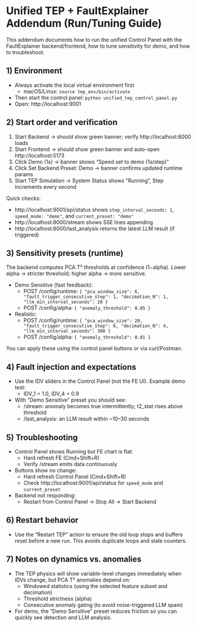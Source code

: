 # Unified TEP + FaultExplainer Addendum (Run/Tuning Guide)

This addendum documents how to run the unified Control Panel with the FaultExplainer backend/frontend, how to tune sensitivity for demo, and how to troubleshoot.

## 1) Environment

- Always activate the local virtual environment first
  - macOS/Linux: `source tep_env/bin/activate`
- Then start the control panel: `python unified_tep_control_panel.py`
- Open: http://localhost:9001

## 2) Start order and verification

1. Start Backend → should show green banner; verify http://localhost:8000 loads
2. Start Frontend → should show green banner and auto-open http://localhost:5173
3. Click Demo (1s) → banner shows “Speed set to demo (1s/step)”
4. Click Set Backend Preset: Demo → banner confirms updated runtime params
5. Start TEP Simulation → System Status shows “Running”, Step increments every second

Quick checks:
- http://localhost:9001/api/status shows `step_interval_seconds: 1`, `speed_mode: "demo"`, and `current_preset: "demo"`
- http://localhost:8000/stream shows SSE lines appending
- http://localhost:8000/last_analysis returns the latest LLM result (if triggered)

## 3) Sensitivity presets (runtime)

The backend computes PCA T² thresholds at confidence (1−alpha). Lower alpha → stricter threshold; higher alpha → more sensitive.

- Demo Sensitive (fast feedback):
  - POST /config/runtime: `{ "pca_window_size": 6, "fault_trigger_consecutive_step": 1, "decimation_N": 1, "llm_min_interval_seconds": 20 }`
  - POST /config/alpha: `{ "anomaly_threshold": 0.05 }`
- Realistic:
  - POST /config/runtime: `{ "pca_window_size": 20, "fault_trigger_consecutive_step": 6, "decimation_N": 4, "llm_min_interval_seconds": 300 }`
  - POST /config/alpha: `{ "anomaly_threshold": 0.01 }`

You can apply these using the control panel buttons or via curl/Postman.

## 4) Fault injection and expectations

- Use the IDV sliders in the Control Panel (not the FE UI). Example demo test:
  - IDV_1 = 1.0, IDV_4 = 0.9
- With “Demo Sensitive” preset you should see:
  - /stream: anomaly becomes true intermittently; t2_stat rises above threshold
  - /last_analysis: an LLM result within ~10–30 seconds

## 5) Troubleshooting

- Control Panel shows Running but FE chart is flat:
  - Hard refresh FE (Cmd+Shift+R)
  - Verify /stream emits data continuously
- Buttons show no change:
  - Hard refresh Control Panel (Cmd+Shift+R)
  - Check http://localhost:9001/api/status for `speed_mode` and `current_preset`
- Backend not responding:
  - Restart from Control Panel → Stop All → Start Backend

## 6) Restart behavior

- Use the “Restart TEP” action to ensure the old loop stops and buffers reset before a new run. This avoids duplicate loops and stale counters.

## 7) Notes on dynamics vs. anomalies

- The TEP physics will show variable-level changes immediately when IDVs change, but PCA T² anomalies depend on:
  - Windowed statistics (using the selected feature subset and decimation)
  - Threshold strictness (alpha)
  - Consecutive anomaly gating (to avoid noise-triggered LLM spam)
- For demo, the “Demo Sensitive” preset reduces friction so you can quickly see detection and LLM analysis.

